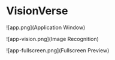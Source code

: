 # VisionVerse

![app.png](Application Window)

![app-vision.png](Image Recognition)

![app-fullscreen.png](Fullscreen Preview)